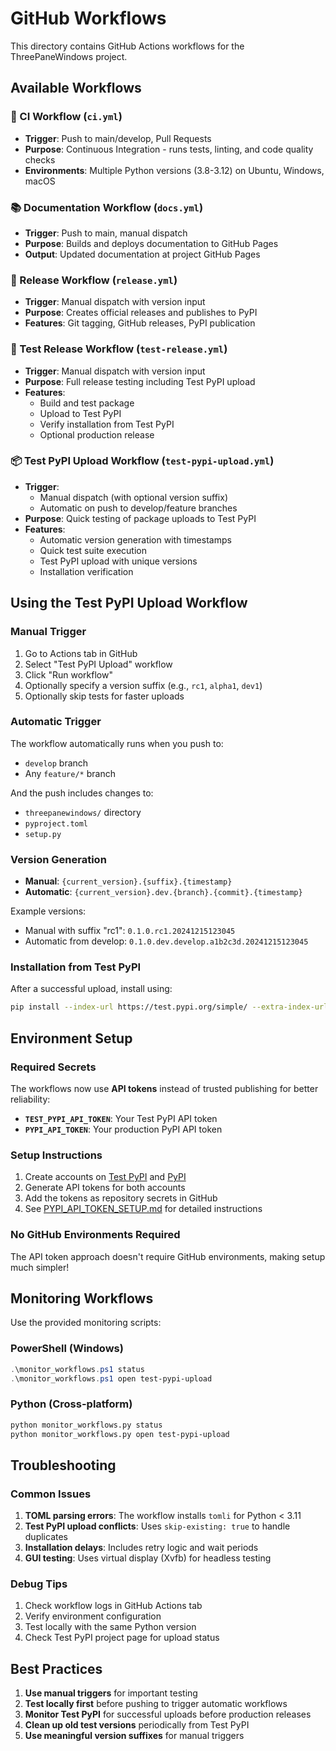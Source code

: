 # GitHub Workflows

This directory contains GitHub Actions workflows for the ThreePaneWindows project.

## Available Workflows

### 🔄 CI Workflow (`ci.yml`)

- **Trigger**: Push to main/develop, Pull Requests
- **Purpose**: Continuous Integration - runs tests, linting, and code quality checks
- **Environments**: Multiple Python versions (3.8-3.12) on Ubuntu, Windows, macOS

### 📚 Documentation Workflow (`docs.yml`)

- **Trigger**: Push to main, manual dispatch
- **Purpose**: Builds and deploys documentation to GitHub Pages
- **Output**: Updated documentation at project GitHub Pages

### 🚀 Release Workflow (`release.yml`)

- **Trigger**: Manual dispatch with version input
- **Purpose**: Creates official releases and publishes to PyPI
- **Features**: Git tagging, GitHub releases, PyPI publication

### 🧪 Test Release Workflow (`test-release.yml`)

- **Trigger**: Manual dispatch with version input
- **Purpose**: Full release testing including Test PyPI upload
- **Features**:
  - Build and test package
  - Upload to Test PyPI
  - Verify installation from Test PyPI
  - Optional production release

### 📦 Test PyPI Upload Workflow (`test-pypi-upload.yml`)

- **Trigger**:
  - Manual dispatch (with optional version suffix)
  - Automatic on push to develop/feature branches
- **Purpose**: Quick testing of package uploads to Test PyPI
- **Features**:
  - Automatic version generation with timestamps
  - Quick test suite execution
  - Test PyPI upload with unique versions
  - Installation verification

## Using the Test PyPI Upload Workflow

### Manual Trigger

1. Go to Actions tab in GitHub
2. Select "Test PyPI Upload" workflow
3. Click "Run workflow"
4. Optionally specify a version suffix (e.g., `rc1`, `alpha1`, `dev1`)
5. Optionally skip tests for faster uploads

### Automatic Trigger

The workflow automatically runs when you push to:

- `develop` branch
- Any `feature/*` branch

And the push includes changes to:

- `threepanewindows/` directory
- `pyproject.toml`
- `setup.py`

### Version Generation

- **Manual**: `{current_version}.{suffix}.{timestamp}`
- **Automatic**: `{current_version}.dev.{branch}.{commit}.{timestamp}`

Example versions:

- Manual with suffix "rc1": `0.1.0.rc1.20241215123045`
- Automatic from develop: `0.1.0.dev.develop.a1b2c3d.20241215123045`

### Installation from Test PyPI

After a successful upload, install using:

```bash
pip install --index-url https://test.pypi.org/simple/ --extra-index-url https://pypi.org/simple/ threepanewindows==VERSION
```

## Environment Setup

### Required Secrets

The workflows now use **API tokens** instead of trusted publishing for better reliability:

- **`TEST_PYPI_API_TOKEN`**: Your Test PyPI API token
- **`PYPI_API_TOKEN`**: Your production PyPI API token

### Setup Instructions

1. Create accounts on [Test PyPI](https://test.pypi.org) and [PyPI](https://pypi.org)
2. Generate API tokens for both accounts
3. Add the tokens as repository secrets in GitHub
4. See [PYPI_API_TOKEN_SETUP.md](../PYPI_API_TOKEN_SETUP.md) for detailed instructions

### No GitHub Environments Required

The API token approach doesn't require GitHub environments, making setup much simpler!

## Monitoring Workflows

Use the provided monitoring scripts:

### PowerShell (Windows)

```powershell
.\monitor_workflows.ps1 status
.\monitor_workflows.ps1 open test-pypi-upload
```

### Python (Cross-platform)

```bash
python monitor_workflows.py status
python monitor_workflows.py open test-pypi-upload
```

## Troubleshooting

### Common Issues

1. **TOML parsing errors**: The workflow installs `tomli` for Python < 3.11
2. **Test PyPI upload conflicts**: Uses `skip-existing: true` to handle duplicates
3. **Installation delays**: Includes retry logic and wait periods
4. **GUI testing**: Uses virtual display (Xvfb) for headless testing

### Debug Tips

1. Check workflow logs in GitHub Actions tab
2. Verify environment configuration
3. Test locally with the same Python version
4. Check Test PyPI project page for upload status

## Best Practices

1. **Use manual triggers** for important testing
2. **Test locally first** before pushing to trigger automatic workflows
3. **Monitor Test PyPI** for successful uploads before production releases
4. **Clean up old test versions** periodically from Test PyPI
5. **Use meaningful version suffixes** for manual triggers
